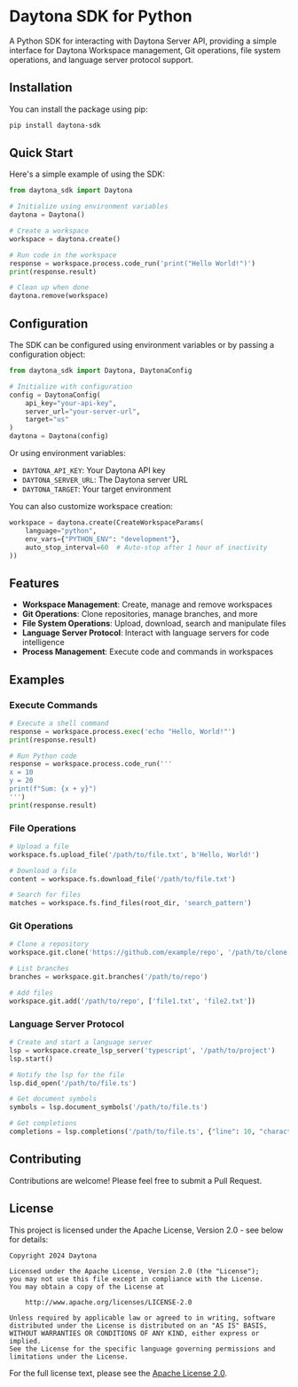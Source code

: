 # Daytona SDK for Python

A Python SDK for interacting with Daytona Server API, providing a simple interface for Daytona Workspace management, Git operations, file system operations, and language server protocol support.

## Installation

You can install the package using pip:

```bash
pip install daytona-sdk
```

## Quick Start

Here's a simple example of using the SDK:

```python
from daytona_sdk import Daytona

# Initialize using environment variables
daytona = Daytona()

# Create a workspace
workspace = daytona.create()

# Run code in the workspace
response = workspace.process.code_run('print("Hello World!")')
print(response.result)

# Clean up when done
daytona.remove(workspace)
```

## Configuration

The SDK can be configured using environment variables or by passing a configuration object:

```python
from daytona_sdk import Daytona, DaytonaConfig

# Initialize with configuration
config = DaytonaConfig(
    api_key="your-api-key",
    server_url="your-server-url",
    target="us"
)
daytona = Daytona(config)
```

Or using environment variables:

- `DAYTONA_API_KEY`: Your Daytona API key
- `DAYTONA_SERVER_URL`: The Daytona server URL
- `DAYTONA_TARGET`: Your target environment

You can also customize workspace creation:

```python
workspace = daytona.create(CreateWorkspaceParams(
    language="python",
    env_vars={"PYTHON_ENV": "development"},
    auto_stop_interval=60  # Auto-stop after 1 hour of inactivity
))
```

## Features

- **Workspace Management**: Create, manage and remove workspaces
- **Git Operations**: Clone repositories, manage branches, and more
- **File System Operations**: Upload, download, search and manipulate files
- **Language Server Protocol**: Interact with language servers for code intelligence
- **Process Management**: Execute code and commands in workspaces

## Examples

### Execute Commands

```python
# Execute a shell command
response = workspace.process.exec('echo "Hello, World!"')
print(response.result)

# Run Python code
response = workspace.process.code_run('''
x = 10
y = 20
print(f"Sum: {x + y}")
''')
print(response.result)
```

### File Operations

```python
# Upload a file
workspace.fs.upload_file('/path/to/file.txt', b'Hello, World!')

# Download a file
content = workspace.fs.download_file('/path/to/file.txt')

# Search for files
matches = workspace.fs.find_files(root_dir, 'search_pattern')
```

### Git Operations

```python
# Clone a repository
workspace.git.clone('https://github.com/example/repo', '/path/to/clone')

# List branches
branches = workspace.git.branches('/path/to/repo')

# Add files
workspace.git.add('/path/to/repo', ['file1.txt', 'file2.txt'])
```

### Language Server Protocol

```python
# Create and start a language server
lsp = workspace.create_lsp_server('typescript', '/path/to/project')
lsp.start()

# Notify the lsp for the file
lsp.did_open('/path/to/file.ts')

# Get document symbols
symbols = lsp.document_symbols('/path/to/file.ts')

# Get completions
completions = lsp.completions('/path/to/file.ts', {"line": 10, "character": 15})
```

## Contributing

Contributions are welcome! Please feel free to submit a Pull Request.

## License

This project is licensed under the Apache License, Version 2.0 - see below for details:

```
Copyright 2024 Daytona

Licensed under the Apache License, Version 2.0 (the "License");
you may not use this file except in compliance with the License.
You may obtain a copy of the License at

    http://www.apache.org/licenses/LICENSE-2.0

Unless required by applicable law or agreed to in writing, software
distributed under the License is distributed on an "AS IS" BASIS,
WITHOUT WARRANTIES OR CONDITIONS OF ANY KIND, either express or implied.
See the License for the specific language governing permissions and
limitations under the License.
```

For the full license text, please see the [Apache License 2.0](http://www.apache.org/licenses/LICENSE-2.0).
